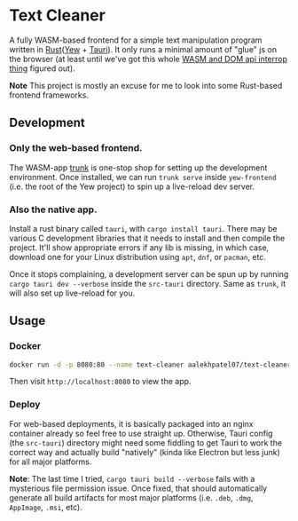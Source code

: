 # Text Cleaner

A fully WASM-based frontend for a simple text manipulation program written in [Rust](https://www.rust-lang.org/)([Yew](https://yew.rs/) + [Tauri](https://docs.rs/tauri/latest/tauri/)). 
It only runs a minimal amount of "glue" js on the browser (at least until we've got this whole [WASM and DOM api interrop thing](https://hacks.mozilla.org/2019/08/webassembly-interface-types/) figured out).

**Note** This project is mostly an excuse for me to look into some Rust-based frontend frameworks.

## Development

### Only the web-based frontend.

The WASM-app [trunk](https://trunkrs.dev/) is one-stop shop for setting up the development environment.
Once installed, we can run `trunk serve` inside `yew-frontend` (i.e. the root of the Yew project) to spin up a live-reload dev server.

### Also the native app.

Install a rust binary called `tauri`, with `cargo install tauri`. 
There may be various C development libraries that it needs to install and then compile the project. It'll show appropriate errors if any lib is missing, in which case, download one for your Linux distribution using `apt`, `dnf`, or `pacman`, etc.

Once it stops complaining, a development server can be spun up by running `cargo tauri dev --verbose` inside the `src-tauri` directory. Same as `trunk`, it will also set up live-reload for you.

## Usage

### Docker

```sh
docker run -d -p 8080:80 --name text-cleaner aalekhpatel07/text-cleaner:1.0.0
```

Then visit `http://localhost:8080` to view the app.

### Deploy

For web-based deployments, it is basically packaged into an nginx container already so feel free to use straight up. Otherwise, Tauri config (the `src-tauri`) directory might need some fiddling to get Tauri to work the correct way and actually build "natively" (kinda like Electron but less junk) for all major platforms.

**Note**: The last time I tried, `cargo tauri build --verbose` fails with a mysterious file permission issue. Once fixed, that should automatically generate all build artifacts  for most major platforms (i.e. `.deb`, `.dmg`, `AppImage`, `.msi`, etc).
